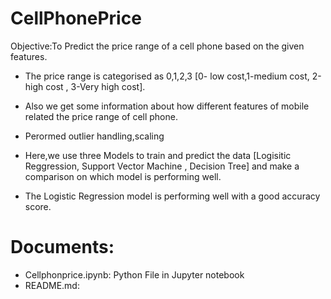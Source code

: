 # CellPhonePrice
Objective:To Predict the price range of a cell phone based on the given features.

- The price range is categorised as 0,1,2,3 [0- low cost,1-medium cost, 2-high cost , 3-Very high cost].

- Also we get some information about how different features of mobile related the price range of cell phone.
- Perormed outlier handling,scaling
-    Here,we use three Models to train and predict the data [Logisitic Reggression, Support Vector Machine , Decision Tree] and make a comparison on which model is performing well.

- The Logistic Regression model is performing well with a good accuracy score.

# Documents:
- Cellphonprice.ipynb: Python File in Jupyter notebook
- README.md:

